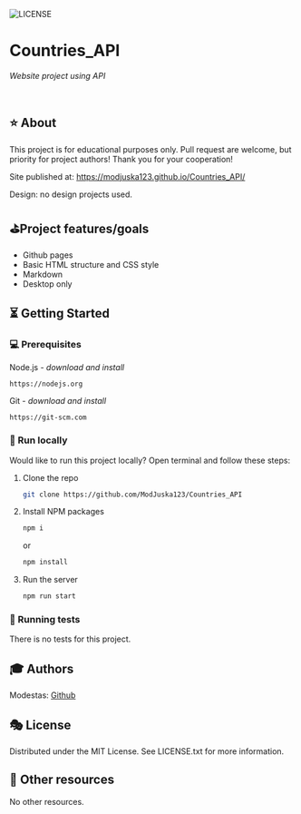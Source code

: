 ![LICENSE](https://img.shields.io/badge/license-MIT-blue.svg?style=flat-square)

# Countries_API

_Website project using API_

<br>

## ⭐ About

This project is for educational purposes only. Pull request are welcome, but priority for project authors! Thank you for your cooperation!

Site published at: https://modjuska123.github.io/Countries_API/ 

Design: no design projects used.

##  ⛳Project features/goals

-   Github pages
-   Basic HTML structure and CSS style
-   Markdown
-   Desktop only

## ⏳ Getting Started

### 💻 Prerequisites

Node.js - _download and install_

```
https://nodejs.org
```

Git - _download and install_

```
https://git-scm.com
```

###  🚵 Run locally

Would like to run this project locally? Open terminal and follow these steps:

1. Clone the repo
    ```sh
    git clone https://github.com/ModJuska123/Countries_API
    ```
2. Install NPM packages
    ```sh
    npm i
    ```
    or
    ```sh
    npm install
    ```
3. Run the server
    ```sh
    npm run start
    ```

### 🛝 Running tests

There is no tests for this project.

## 🎓 Authors

Modestas: [Github](https://github.com/ModJuska123)

## 🎭 License

Distributed under the MIT License. See LICENSE.txt for more information.

## 🎎 Other resources

No other resources.
